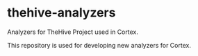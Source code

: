 # thehive-analyzers
Analyzers for TheHive Project used in Cortex. 

This repository is used for developing new analyzers for Cortex.

